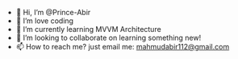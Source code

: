 - 👋 Hi, I’m @Prince-Abir
- 👀 I’m love coding
- 🌱 I’m currently learning MVVM Architecture
- 💞️ I’m looking to collaborate on learning something new!
- 📫 How to reach me? just email me: mahmudabir112@gmail.com
